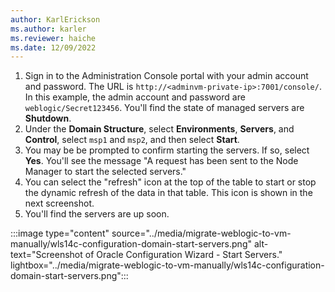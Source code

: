 ```yaml
---
author: KarlErickson
ms.author: karler
ms.reviewer: haiche
ms.date: 12/09/2022
---
```


1. Sign in to the Administration Console portal with your admin account and password. The URL is `http://<adminvm-private-ip>:7001/console/`. In this example, the admin account and password are `weblogic/Secret123456`. You'll find the state of managed servers are **Shutdown**.
1. Under the **Domain Structure**, select **Environments**, **Servers**, and **Control**, select `msp1` and `msp2`, and then select **Start**.
1. You may be be prompted to confirm starting the servers. If so, select **Yes**. You'll see the message "A request has been sent to the Node Manager to start the selected servers."
1. You can select the "refresh" icon at the top of the table to start or stop the dynamic refresh of the data in that table. This icon is shown in the next screenshot.
1. You'll find the servers are up soon.

:::image type="content" source="../media/migrate-weblogic-to-vm-manually/wls14c-configuration-domain-start-servers.png" alt-text="Screenshot of Oracle Configuration Wizard - Start Servers." lightbox="../media/migrate-weblogic-to-vm-manually/wls14c-configuration-domain-start-servers.png":::
